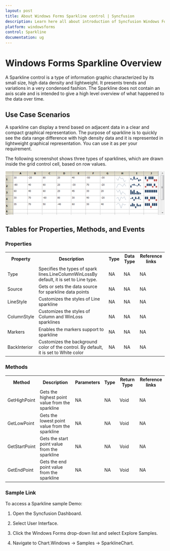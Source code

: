 ```yaml
---
layout: post
title: About Windows Forms Sparkline control | Syncfusion
description: Learn here all about introduction of Syncfusion Windows Forms Sparkline control, its elements and more details.
platform: windowsforms
control: Sparkline
documentation: ug
---
```


# Windows Forms Sparkline Overview

A Sparkline control is a type of information graphic characterized by its small size, high data density and lightweight. It presents trends and variations in a very condensed fashion. The Sparkline does not contain an axis scale and is intended to give a high level overview of what happened to the data over time.

## Use Case Scenarios

A sparkline can display a trend based on adjacent data in a clear and compact graphical representation. The purpose of sparkline is to quickly see the data range difference with high density data and it is represented in lightweight graphical representation. You can use it as per your requirement.

The following screenshot shows three types of sparklines, which are drawn inside the grid control cell, based on row values.

![Sparkline Overview](Overview_images/Overview_img1.png)

## Tables for Properties, Methods, and Events

### Properties

<table>
<tr>
<th>
Property</th><th>
Description</th><th>
Type</th><th>
Data Type</th><th>
Reference links</th></tr>
<tr>
<td>
Type </td><td>
Specifies the types of spark lines.LineColumnWinLossBy default, it is set to Line type.</td><td>
NA</td><td>
NA</td><td>
NA</td></tr>
<tr>
<td>
Source</td><td>
Gets or sets the data source for sparkline data points</td><td>
NA</td><td>
NA</td><td>
NA</td></tr>
<tr>
<td>
LineStyle</td><td>
Customizes the styles of Line sparkline</td><td>
NA</td><td>
NA</td><td>
NA</td></tr>
<tr>
<td>
ColumnStyle</td><td>
Customizes the styles of Column and WinLoss sparklines</td><td>
NA</td><td>
NA</td><td>
NA</td></tr>
<tr>
<td>
Markers</td><td>
Enables the markers support to sparkline </td><td>
NA</td><td>
NA</td><td>
NA</td></tr>
<tr>
<td>
BackInterior</td><td>
Customizes the background color of the control. By default, it is set to White color</td><td>
NA</td><td>
NA</td><td>
NA</td></tr>
</table>

### Methods

<table>
<tr>
<th>
Method </th><th>
Description </th><th>
Parameters</th><th>
Type</th><th>
Return Type</th><th>
Reference links</th></tr>
<tr>
<td>
GetHighPoint</td><td>
Gets the highest point value from the sparkline </td><td>
NA</td><td>
NA</td><td>
Void</td><td>
NA</td></tr>
<tr>
<td>
GetLowPoint</td><td>
Gets the lowest point value from the sparkline </td><td>
NA</td><td>
NA</td><td>
Void</td><td>
NA</td></tr>
<tr>
<td>
GetStartPoint</td><td>
Gets the start point value from the sparkline </td><td>
NA</td><td>
NA</td><td>
Void</td><td>
NA</td></tr>
<tr>
<td>
GetEndPoint</td><td>
Gets the end point value from the sparkline </td><td>
NA</td><td>
NA</td><td>
Void</td><td>
NA</td></tr>
</table>

### Sample Link

To access a Sparkline sample Demo:

1. Open the Syncfusion Dashboard.

2. Select User Interface.

3. Click the Windows Forms drop-down list and select Explore Samples.

4. Navigate to Chart.Windows -> Samples -> SparklineChart.

